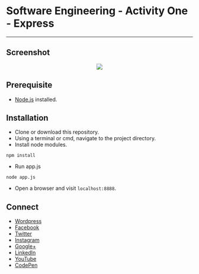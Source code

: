 # Software Engineering - Activity One - Express
---

## Screenshot
<p align="center">
  <img src="https://raw.githubusercontent.com/jovanidash21/software-engineering-activity-one-express.js/master/screenshot.png">
</p>

## Prerequisite
* [Node.js](https://nodejs.org/en/) installed.

## Installation
* Clone or download this repository.
* Using a terminal or cmd, navigate to the project directory.
* Install node modules.
```
npm install
```
* Run app.js
```
node app.js
```
* Open a browser and visit ```localhost:8888```.

## Connect
- [Wordpress](https://jovaniwarguez.wordpress.com/)
- [Facebook](https://facebook.com/jovani.cadornawarguez)
- [Twitter](https://twitter.com/jovanidash21)
- [Instagram](https://www.instagram.com/jovanidash21/)
- [Google+](https://plus.google.com/u/0/104385173780051504413)
- [LinkedIn](https://www.linkedin.com/in/jovani-warguez-827a8a11b?trk=nav_responsive_tab_profile_pic)
- [YouTube](https://www.youtube.com/channel/UCNiVxhbJ6Ku9keIjkQX3RRQ)
- [CodePen](http://codepen.io/jovanidash21/)
